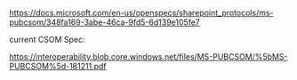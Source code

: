 https://docs.microsoft.com/en-us/openspecs/sharepoint_protocols/ms-pubcsom/348fa169-3abe-46ca-9fd5-6d139e105fe7

current CSOM Spec:

https://interoperability.blob.core.windows.net/files/MS-PUBCSOM/%5bMS-PUBCSOM%5d-181211.pdf